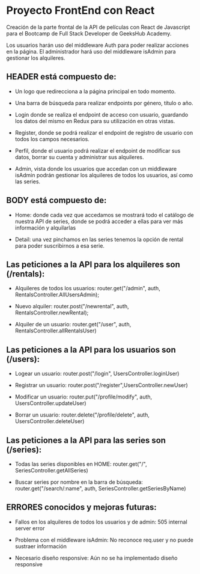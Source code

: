 # Proyecto FrontEnd con React

Creación de la  parte frontal de la API de películas con React de Javascript para el Bootcamp de Full Stack Developer de GeeksHub Academy.

Los usuarios harán uso del middleware Auth para poder realizar acciones en la página.
El administrador hará uso del middleware isAdmin para gestionar los alquileres.


## HEADER está compuesto de:

-	Un logo que redirecciona a la página principal en todo momento.

-	Una barra de búsqueda para realizar endpoints por género, título o año.

-	Login donde se realiza el endpoint de acceso con usuario, guardando los datos del mismo en Redux para su utilización en otras vistas.

-	Register, donde se podrá realizar el endpoint de registro de usuario con todos los campos necesarios.

-	Perfil, donde el usuario podrá realizar el endpoint de modificar sus datos, borrar su cuenta y administrar sus alquileres.

-	Admin, vista donde los usuarios que accedan con un middleware isAdmin podrán gestionar los alquileres de todos los usuarios, así como las series.


## BODY está compuesto de:

-	Home: donde cada vez que accedamos se mostrará todo el catálogo de nuestra API de series, donde se podrá acceder a ellas para ver más información y alquilarlas

-	Detail: una vez pinchamos en las series tenemos la opción de rental para poder suscribirnos a esa serie.


## Las peticiones a la API para los alquileres son (/rentals):

-	Alquileres de todos los usuarios: 
    router.get("/admin", auth, RentalsController.AllUsersAdmin);

-	Nuevo alquiler:
    router.post("/newrental", auth, RentalsController.newRental);

-   Alquiler de un usuario:
    router.get("/user", auth, RentalsController.allRentalsUser)


## Las peticiones a la API para los usuarios son (/users):

-   Logear un usuario: 
    router.post("/login", UsersController.loginUser)

-   Registrar un usuario: 
    router.post("/register",UsersController.newUser)

-   Modificar un usuario: 
    router.put("/profile/modify", auth, UsersController.updateUser)

-   Borrar un usuario: 
    router.delete("/profile/delete", auth, UsersController.deleteUser)


## Las peticiones a la API para las series son (/series):

-   Todas las series disponibles en HOME: 
    router.get("/", SeriesController.getAllSeries)

-   Buscar series por nombre en la barra de búsqueda:
    router.get("/search/:name", auth, SeriesController.getSeriesByName)



## ERRORES conocidos y mejoras futuras:

-   Fallos en los alquileres de todos los usuarios y de admin: 
    505 internal server error

-   Problema con el middleware isAdmin:
    No reconoce req.user y no puede sustraer información

-   Necesario diseño responsive:
    Aún no se ha implementado diseño responsive
